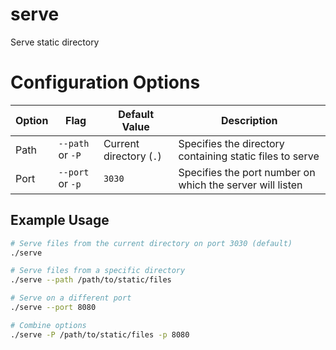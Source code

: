 # serve
Serve static directory

# Configuration Options

| Option | Flag             | Default Value           | Description                                               |
|--------|------------------|-------------------------|-----------------------------------------------------------|
| Path   | `--path` or `-P` | Current directory (`.`) | Specifies the directory containing static files to serve  |
| Port   | `--port` or `-p` | `3030`                  | Specifies the port number on which the server will listen |

## Example Usage

```bash
# Serve files from the current directory on port 3030 (default)
./serve

# Serve files from a specific directory
./serve --path /path/to/static/files

# Serve on a different port
./serve --port 8080

# Combine options
./serve -P /path/to/static/files -p 8080
```
